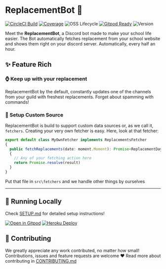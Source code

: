 # ReplacementBot 📅
[![CircleCI Build](https://img.shields.io/circleci/build/github/ReplacementBot/ReplacementBot?logo=circleci&token=6bae64ae7a523f3f207804bf7818dc1d56f420a4)](https://circleci.com/gh/ReplacementBot/ReplacementBot)
[![Coverage](https://img.shields.io/codecov/c/github/ReplacementBot/ReplacementBot?logo=codecov&logoColor=white)](https://codecov.io/gh/ReplacementBot/ReplacementBot)
![OSS Lifecycle](https://img.shields.io/osslifecycle/ReplacementBot/ReplacementBot)
[![Gitpod Ready](https://img.shields.io/badge/Gitpod-ready-blue?logo=gitpod&logoColor=white)](https://gitpod.io/#https://github.com/ReplacementBot/ReplacementBot)
![Version](https://img.shields.io/badge/version-beta-sucess)


Meet the **ReplacementBot**, a Discord bot made to make your school life easier. The Bot automatically fetches replacement from your school website and shows them right on your discord server. Automatically, every half an hour.

## ✨ Feature Rich

### ⌚️ Keep up with your replacement

ReplacementBot by the default, constantly updates one of the channels from your guild with freshest replacements. Forget about spamming with commands!

### 📕 Setup Custom Source

ReplacementBot is build to support custom data sources or, as we call it, `fetchers`. Creating your very own fetcher is easy. Here, look at that fetcher:
```ts
export default class MyOwnFetcher implements ReplacementsFetcher
{
  public fetchReplacements(date: moment.Moment): Promise<ReplacementDay>
  {
    // Any of your fetching action here
    return Promise.resolve(result)
  }
}
```
Put that file in `src\fetchers` and we handle other things by ourselves

---

## 🚀 Running Locally

Check [SETUP.md](SETUP.md) for detailed setup instructions!

[![Open in Gitpod](https://gitpod.io/button/open-in-gitpod.svg)](https://gitpod.io/#https://github.com/ReplacementBot/ReplacementBot) [![Heroku Deploy](https://www.herokucdn.com/deploy/button.svg)](https://heroku.com/deploy)


## 👥 Contributing

We greatly appreciate any work contributed, no matter how small!  Contributions, issues and feature requests are welcome ❤️ Read more about contributing in [CONTRIBUTING.md](CONTRIBUTING.md)
